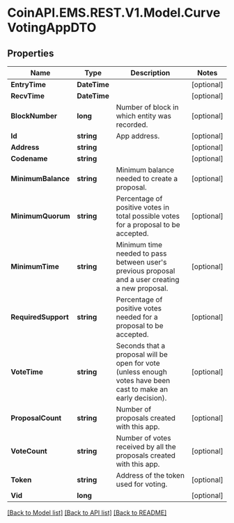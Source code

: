 # CoinAPI.EMS.REST.V1.Model.CurveVotingAppDTO

## Properties

Name | Type | Description | Notes
------------ | ------------- | ------------- | -------------
**EntryTime** | **DateTime** |  | [optional] 
**RecvTime** | **DateTime** |  | [optional] 
**BlockNumber** | **long** | Number of block in which entity was recorded. | [optional] 
**Id** | **string** | App address. | [optional] 
**Address** | **string** |  | [optional] 
**Codename** | **string** |  | [optional] 
**MinimumBalance** | **string** | Minimum balance needed to create a proposal. | [optional] 
**MinimumQuorum** | **string** | Percentage of positive votes in total possible votes for a proposal to be accepted. | [optional] 
**MinimumTime** | **string** | Minimum time needed to pass between user&#39;s previous proposal and a user creating a new proposal. | [optional] 
**RequiredSupport** | **string** | Percentage of positive votes needed for a proposal to be accepted. | [optional] 
**VoteTime** | **string** | Seconds that a proposal will be open for vote (unless enough votes have been cast to make an early decision). | [optional] 
**ProposalCount** | **string** | Number of proposals created with this app. | [optional] 
**VoteCount** | **string** | Number of votes received by all the proposals created with this app. | [optional] 
**Token** | **string** | Address of the token used for voting. | [optional] 
**Vid** | **long** |  | [optional] 

[[Back to Model list]](../README.md#documentation-for-models) [[Back to API list]](../README.md#documentation-for-api-endpoints) [[Back to README]](../README.md)

